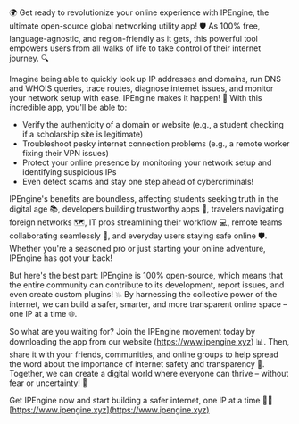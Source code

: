 🌍 Get ready to revolutionize your online experience with IPEngine, the ultimate open-source global networking utility app! 🛡️ As 100% free, language-agnostic, and region-friendly as it gets, this powerful tool empowers users from all walks of life to take control of their internet journey. 🔍

Imagine being able to quickly look up IP addresses and domains, run DNS and WHOIS queries, trace routes, diagnose internet issues, and monitor your network setup with ease. IPEngine makes it happen! 📡 With this incredible app, you'll be able to:

* Verify the authenticity of a domain or website (e.g., a student checking if a scholarship site is legitimate)
* Troubleshoot pesky internet connection problems (e.g., a remote worker fixing their VPN issues)
* Protect your online presence by monitoring your network setup and identifying suspicious IPs
* Even detect scams and stay one step ahead of cybercriminals!

IPEngine's benefits are boundless, affecting students seeking truth in the digital age 📚, developers building trustworthy apps 🚀, travelers navigating foreign networks 🗺️, IT pros streamlining their workflow 💻, remote teams collaborating seamlessly 🌈, and everyday users staying safe online 🛡️. Whether you're a seasoned pro or just starting your online adventure, IPEngine has got your back!

But here's the best part: IPEngine is 100% open-source, which means that the entire community can contribute to its development, report issues, and even create custom plugins! 💥 By harnessing the collective power of the internet, we can build a safer, smarter, and more transparent online space – one IP at a time 🌐.

So what are you waiting for? Join the IPEngine movement today by downloading the app from our website (https://www.ipengine.xyz) 📊. Then, share it with your friends, communities, and online groups to help spread the word about the importance of internet safety and transparency 🔗. Together, we can create a digital world where everyone can thrive – without fear or uncertainty! 💪

Get IPEngine now and start building a safer internet, one IP at a time 🚀💥 [https://www.ipengine.xyz](https://www.ipengine.xyz)